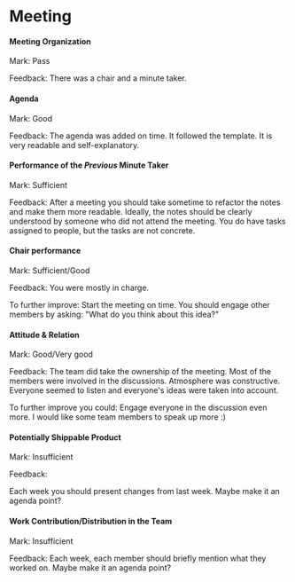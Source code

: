 # Meeting

#### Meeting Organization

Mark: Pass

Feedback: There was a chair and a minute taker. 

#### Agenda

Mark: Good

Feedback: The agenda was added on time. It followed the template. It is very readable and self-explanatory. 


#### Performance of the _Previous_ Minute Taker

Mark: Sufficient

Feedback: After a meeting you should take sometime to refactor the notes and make them more readable.
Ideally, the notes should be clearly understood by someone who did not attend the meeting. 
You do have tasks assigned to people, but the tasks are not concrete.


#### Chair performance

Mark: Sufficient/Good

Feedback: You were mostly in charge.

To further improve: Start the meeting on time. You should engage other members by asking: "What do you think about this idea?" 

#### Attitude & Relation

Mark: Good/Very good

Feedback: The team did take the ownership of the meeting. Most of the members were involved in the discussions.
Atmosphere was constructive. Everyone seemed to listen and everyone's ideas were taken into account.

To further improve you could: Engage everyone in the discussion even more. I would like some team members to speak up more :)


#### Potentially Shippable Product

Mark: Insufficient

Feedback: 

Each week you should present changes from last week. Maybe make it an agenda point?

#### Work Contribution/Distribution in the Team

Mark: Insufficient

Feedback: Each week, each member should briefly mention what they worked on. Maybe make it an agenda point?
